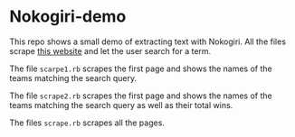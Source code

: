 # Nokogiri-demo

This repo shows a small demo of extracting text with Nokogiri. All the files scrape [this website](https://www.scrapethissite.com/pages/forms) and let the user search for a term.

The file `scarpe1.rb` scrapes the first page and shows the names of the teams matching the search query.

The file `scrape2.rb` scrapes the first page and shows the names of the teams matching the search query as well as their total wins.

The files `scrape.rb` scrapes all the pages.

